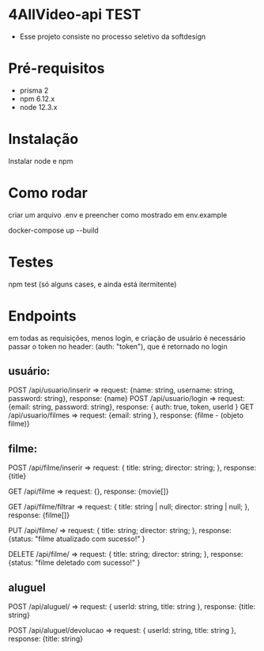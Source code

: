 # 4AllVideo-api TEST
- Esse projeto consiste no processo seletivo da softdesign

# Pré-requisitos
- prisma 2
-  npm 6.12.x
-  node 12.3.x

# Instalação
Instalar node e npm
# Como rodar
criar um arquivo .env e preencher como mostrado em env.example

docker-compose up --build

# Testes

npm test (só alguns cases, e ainda está itermitente)

# Endpoints

em todas as requisições, menos login, e criação de usuário é necessário passar o token no header: (auth: "token"), que é retornado no login
## usuário: 


POST /api/usuario/inserir => request: {name: string, username: string, password: string}, response: {name}
POST /api/usuario/login => request: {email: string, password: string}, response: { auth: true, token, userId }
GET /api/usuario/filmes => request:  {email: string }, response: {filme - (objeto filme)}

## filme: 


POST /api/filme/inserir => 
request: {
    title: string;
    director: string;
}, 
response: {title}

GET /api/filme =>
request: {},
response: {movie[]}

GET /api/filme/filtrar =>
request: {
    title: string | null;
    director: string | null;
}, response: {filme[]}

PUT /api/filme/ =>
request: {
    title: string;
    director: string;
}, response: {status: "filme atualizado com sucesso!" }

DELETE /api/filme/ => 
request: {
    title: string;
    director: string;
}, response: {status: "filme deletado com sucesso!" }

## aluguel


POST /api/aluguel/ =>
request:  {
    userId: string,
    title: string
}, response: {title: string}

POST /api/aluguel/devolucao => 
request:  {
    userId: string,
    title: string
}, response: {title: string}